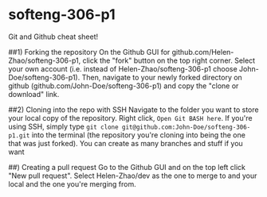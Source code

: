 # softeng-306-p1

Git and Github cheat sheet!

##1) Forking the repository
On the Github GUI for github.com/Helen-Zhao/softeng-306-p1, click the "fork" button on the top right corner. Select your own account (i.e. instead of Helen-Zhao/softeng-306-p1 choose John-Doe/softeng-306-p1). Then, navigate to your newly forked directory on github (github.com/John-Doe/softeng-306-p1) and copy the "clone or download" link.  

##2) Cloning into the repo with SSH
Navigate to the folder you want to store your local copy of the repository. Right click, `Open Git BASH here`. If you're using SSH, simply type `git clone git@github.com:John-Doe/softeng-306-p1.git` into the terminal (the repository you're cloning into being the one that was just forked). You can create as many branches and stuff if you want

##) Creating a pull request
Go to the Github GUI and on the top left click "New pull request". Select Helen-Zhao/dev as the one to merge to and your local and the one you're merging from.

